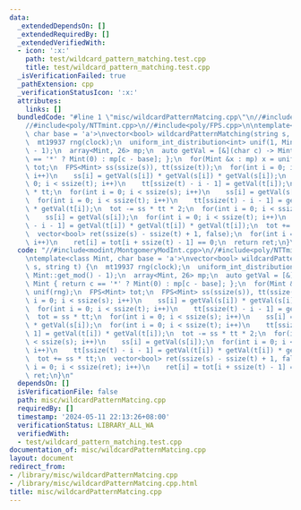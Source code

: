 ```yaml
---
data:
  _extendedDependsOn: []
  _extendedRequiredBy: []
  _extendedVerifiedWith:
  - icon: ':x:'
    path: test/wildcard_pattern_matching.test.cpp
    title: test/wildcard_pattern_matching.test.cpp
  _isVerificationFailed: true
  _pathExtension: cpp
  _verificationStatusIcon: ':x:'
  attributes:
    links: []
  bundledCode: "#line 1 \"misc/wildcardPatternMatcing.cpp\"\n//#include<modint/MontgomeryModInt.cpp>\n\
    //#include<poly/NTTmint.cpp>\n//#include<poly/FPS.cpp>\n\ntemplate<class Mint,\
    \ char base = 'a'>\nvector<bool> wildcardPatternMatching(string s, string t) {\n\
    \  mt19937 rng(clock);\n  uniform_int_distribution<int> unif(1, Mint::get_mod()\
    \ - 1);\n  array<Mint, 26> mp;\n  auto getVal = [&](char c) -> Mint { return c\
    \ == '*' ? Mint(0) : mp[c - base]; };\n  for(Mint &x : mp) x = unif(rng);\n  FPS<Mint>\
    \ tot;\n  FPS<Mint> ss(ssize(s)), tt(ssize(t));\n  for(int i = 0; i < ssize(s);\
    \ i++)\n    ss[i] = getVal(s[i]) * getVal(s[i]) * getVal(s[i]);\n  for(int i =\
    \ 0; i < ssize(t); i++)\n    tt[ssize(t) - i - 1] = getVal(t[i]);\n  tot = ss\
    \ * tt;\n  for(int i = 0; i < ssize(s); i++)\n    ss[i] = getVal(s[i]) * getVal(s[i]);\n\
    \  for(int i = 0; i < ssize(t); i++)\n    tt[ssize(t) - i - 1] = getVal(t[i])\
    \ * getVal(t[i]);\n  tot -= ss * tt * 2;\n  for(int i = 0; i < ssize(s); i++)\n\
    \    ss[i] = getVal(s[i]);\n  for(int i = 0; i < ssize(t); i++)\n    tt[ssize(t)\
    \ - i - 1] = getVal(t[i]) * getVal(t[i]) * getVal(t[i]);\n  tot += ss * tt;\n\
    \  vector<bool> ret(ssize(s) - ssize(t) + 1, false);\n  for(int i = 0; i < ssize(ret);\
    \ i++)\n    ret[i] = tot[i + ssize(t) - 1] == 0;\n  return ret;\n}\n"
  code: "//#include<modint/MontgomeryModInt.cpp>\n//#include<poly/NTTmint.cpp>\n//#include<poly/FPS.cpp>\n\
    \ntemplate<class Mint, char base = 'a'>\nvector<bool> wildcardPatternMatching(string\
    \ s, string t) {\n  mt19937 rng(clock);\n  uniform_int_distribution<int> unif(1,\
    \ Mint::get_mod() - 1);\n  array<Mint, 26> mp;\n  auto getVal = [&](char c) ->\
    \ Mint { return c == '*' ? Mint(0) : mp[c - base]; };\n  for(Mint &x : mp) x =\
    \ unif(rng);\n  FPS<Mint> tot;\n  FPS<Mint> ss(ssize(s)), tt(ssize(t));\n  for(int\
    \ i = 0; i < ssize(s); i++)\n    ss[i] = getVal(s[i]) * getVal(s[i]) * getVal(s[i]);\n\
    \  for(int i = 0; i < ssize(t); i++)\n    tt[ssize(t) - i - 1] = getVal(t[i]);\n\
    \  tot = ss * tt;\n  for(int i = 0; i < ssize(s); i++)\n    ss[i] = getVal(s[i])\
    \ * getVal(s[i]);\n  for(int i = 0; i < ssize(t); i++)\n    tt[ssize(t) - i -\
    \ 1] = getVal(t[i]) * getVal(t[i]);\n  tot -= ss * tt * 2;\n  for(int i = 0; i\
    \ < ssize(s); i++)\n    ss[i] = getVal(s[i]);\n  for(int i = 0; i < ssize(t);\
    \ i++)\n    tt[ssize(t) - i - 1] = getVal(t[i]) * getVal(t[i]) * getVal(t[i]);\n\
    \  tot += ss * tt;\n  vector<bool> ret(ssize(s) - ssize(t) + 1, false);\n  for(int\
    \ i = 0; i < ssize(ret); i++)\n    ret[i] = tot[i + ssize(t) - 1] == 0;\n  return\
    \ ret;\n}\n"
  dependsOn: []
  isVerificationFile: false
  path: misc/wildcardPatternMatcing.cpp
  requiredBy: []
  timestamp: '2024-05-11 22:13:26+08:00'
  verificationStatus: LIBRARY_ALL_WA
  verifiedWith:
  - test/wildcard_pattern_matching.test.cpp
documentation_of: misc/wildcardPatternMatcing.cpp
layout: document
redirect_from:
- /library/misc/wildcardPatternMatcing.cpp
- /library/misc/wildcardPatternMatcing.cpp.html
title: misc/wildcardPatternMatcing.cpp
---
```

